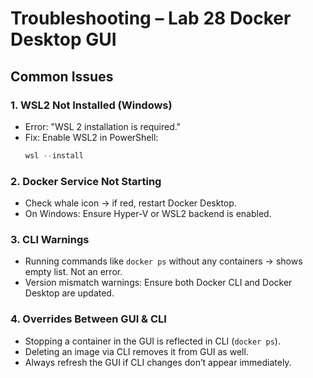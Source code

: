 # Troubleshooting – Lab 28 Docker Desktop GUI

## Common Issues

### 1. WSL2 Not Installed (Windows)
- Error: "WSL 2 installation is required."
- Fix: Enable WSL2 in PowerShell:
  ```powershell
  wsl --install
  ```

### 2. Docker Service Not Starting
- Check whale icon → if red, restart Docker Desktop.
- On Windows: Ensure Hyper-V or WSL2 backend is enabled.

### 3. CLI Warnings
- Running commands like `docker ps` without any containers → shows empty list. Not an error.
- Version mismatch warnings: Ensure both Docker CLI and Docker Desktop are updated.

### 4. Overrides Between GUI & CLI
- Stopping a container in the GUI is reflected in CLI (`docker ps`).
- Deleting an image via CLI removes it from GUI as well.
- Always refresh the GUI if CLI changes don’t appear immediately.
